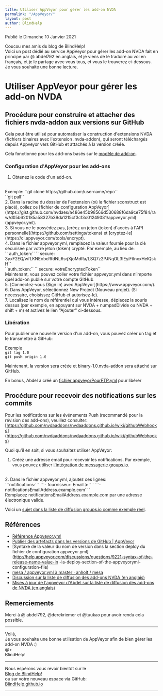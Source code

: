 ```yaml
---
title: Utiliser AppVeyor pour gérer les add-on NVDA
permalink: "/AppVeyor/"
layout: post
author: BlindHelp
---
```


<footer>Publié le Dimanche 10 Janvier 2021</footer>


Coucou mes amis du blog de BlindHelp!    
Voici un post dédié au service AppVeyor pour gérer les add-on NVDA fait en principe par @ abdel792 en anglais,  et je viens de le traduire au vol en français, et je le partage avec vous tous, et vous le trouverez ci-dessous.    
Je vous souhaite une bonne lecture.    



# Utiliser AppVeyor pour gérer les add-on NVDA

## Procédure pour construire et attacher des fichiers nvda-addon aux versions sur GitHub

Cela peut être utilisé pour automatiser la construction d'extensions NVDA (fichiers binaires avec l'extension .nvda-addon), qui seront téléchargés depuis Appveyor vers GitHub et attachés à la version créée.

Cela fonctionne pour les add-ons basés sur le [modèle de add-on](https://github.com/nvdaaddons/addontemplate).

### Configuration d'AppVeyor pour les add-ons

1. Obtenez le code d'un add-on.
<br>
Exemple:    
``git clone https://github.com/username/repo``
<br>
``git pull``
<br>
2. Dans la racine du dossier de l'extension (où le fichier sconstruct est placé), collez ce [fichier de configuration AppVeyor](https://gist.github.com/nvdaes/a486e45b98566d530688f6da9ce75f84/raw/d05b620185a58327b39da1215cf3c13c01249031/appveyor.yml) (appveyor.yml).
<br>
3. Si vous ne le possédez pas, [créez un jeton (token) d'accès à l'API personnelle](https://github.com/settings/tokens) et [cryptez-le](https://ci.appveyor.com/tools/encrypt).
<br>
4. Dans le fichier appveyor.yml, remplacez la valeur fournie pour la clé sécurisée par votre jeton (token) crypté. Par exemple, au lieu de:     
<br>
``  auth_token:``    
``     secure: 3yxF2EQ/wfLKNEobcRfdNL6srjXjoMdRa/LSQ7z2PJNqOL3IEyiFtlnxxHeIQskH``    
<br>
``auth_token:``    
``    secure: votreEncryptedToken``    
<br>
Maintenant, vous pouvez coller votre fichier appveyor.yml dans n’importe quel add-on publié sur votre compte GitHub.
<br>
5. [Connectez-vous (Sign in) avec AppVeyor](https://www.appveyor.com/).
<br>
6. Dans AppVeyor, sélectionnez New Project (Nouveau projet). (Si nécessaire, choisissez GitHub et autorisez-le).
<br>
7. Localisez le nom du référentiel qui vous intéresse, déplacez la souris dessus (par exemple, en appuyant sur NVDA + numpadDivide ou NVDA + shift + m) et activez le lien "Ajouter" ci-dessous.

### Libération

Pour publier une nouvelle version d'un add-on, vous pouvez créer un tag et le transmettre à GitHub:

Exemple
<br>
```git tag 1.0```
<br>
```git push origin 1.0```
<br>

Maintenant, la version sera créée et binary-1.0.nvda-addon sera attaché sur GitHub.

En bonus, Abdel a créé un [fichier appveyorPourFTP.yml](https://gist.githubusercontent.com/nvdaes/a486e45b98566d530688f6da9ce75f84/raw/46236e04b02de117f9edbb30aaf626692116b6c3/appveyorForFTP.yml) pour libérer


## Procédure pour recevoir des notifications sur les commits

Pour les notifications sur les événements Push (recommandé pour la révision des add-ons), veuillez consulter:    
[https://github.com/nvdaaddons/nvdaaddons.github.io/wiki/githubWebhooks](https://github.com/nvdaaddons/nvdaaddons.github.io/wiki/githubWebhooks)

Quoi qu'il en soit, si vous souhaitez utiliser AppVeyor:

1. Créez une adresse email pour recevoir les notifications. Par exemple, vous pouvez utiliser [l'intégration de messagerie groups.io](https://groups.io/static/features).
<br>
2. Dans le fichier appveyor.yml, ajoutez ces lignes:
<br>
```notifications:```
```- fournisseur: Email à:`` `
```- notificationsEmailAddress.example.com`` `
<br>
Remplacez notificationsEmailAddress.example.com par une adresse électronique valide.

Voici un [sujet dans la liste de diffusion groups.io comme exemple réel](https://nvdaes.groups.io/g/NVDAADDONSCOMMITS/topic/build_completed/27377767).

## Références

- [Référence Appveyor.yml](https://www.appveyor.com/docs/appveyor-yml/)
- [Publier des artefacts dans les versions de GitHub | AppVeyor](https://www.appveyor.com/docs/deployment/github/#configuring-in-appveyoryml)
- [Syntaxe de la valeur du nom de version dans la section deploy du fichier de configuration appveyor.yml](http://help.appveyor.com/discussions/questions/9221-syntax-of-the-release-name-value-in -la-deploy-section-of-the-appveyoryml-configuration-file)
- [mesa / appveyor.yml à master · anholt / mesa](https://github.com/anholt/mesa/blob/master/appveyor.yml)
- [Discussion sur la liste de diffusion des add-ons NVDA (en anglais)](https://nvda-addons.groups.io/g/nvda-addons/topic/6220467)
- [Mises à jour de l'appveyor d'Abdel sur la liste de diffusion des add-ons de NVDA (en anglais)](https://nvda-addons.groups.io/g/nvda-addons/topic/31686195#7943)

## Remerciements

Merci à @ abdel792, @derekriemer et @tuukao pour avoir rendu cela possible.

---

Voilà,    
Je vous souhaite une bonne utilisation de AppVeyor afin de bien gérer les add-on NVDA :)    
@+    
BlindHelp!    

---

Nous espérons vous revoir bientôt sur le      
[Blog de BlindHelp!](http://blindhelp.blogspot.fr/)                    
ou sur  votre nouveau espace via GitHub:                     
[BlindHelp.github.io](https://blindhelp.github.io)                    

---